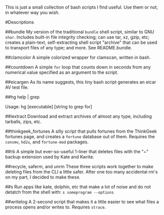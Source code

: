 This is just a small collection of bash scripts I find useful. Use them
or not, in whatever way you wish.

#Descriptions

##bundle 
My version of the traditional `bundle` shell script, similar to GNU
`shar`. Includes built-in file integrity checking; can use tar, xz,
gzip, etc; creates a plain-text, self-extracting shell script
"archive" that can be used to transport files of any type; and more.
See README.bundle.

##clamcolor
A simple colorized wrapper for clamscan, written in bash.

##countdown
A simple `for` loop that counts down in seconds from any numerical value
specified as an argument to the script.

##eicargen
As its name suggests, this tiny bash script generates an eicar AV test
file.

##hg
help | grep

Usage: hg [executable] [string to grep for]

##iextract
Download and extract archives of almost any type, including tarballs,
zips, etc.

##thinkgeek_fortunes
A silly script that pulls fortunes from the ThinkGeek fortunes page, and
creates a `fortune` database out of them. Requires the `convmv`, `hd2u`,
and `fortune-mod` packages.

##rb
A simple but ever-so-useful 1-liner that deletes files with the "~"
backup extension used by Kate and Kwrite.

##recycle, saferm, and unrm
These three scripts work together to make deleting files from the CLI a
little safer. After one too many accidental rm's on my part, I decided
to make these. 

##s
Run apps like kate, dolphin, etc that make a lot of noise and do not
detatch from the shell with: `s someprogram --options`

##writelog
A 2-second script that makes it a little easier to see what files a
process opens and/or writes to. Requires `strace`.
